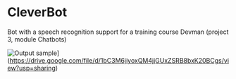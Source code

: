 # CleverBot
Bot with a speech recognition support for a  training course Devman (project 3, module Chatbots)

![Output sample](https://share.gifyoutube.com/KzB6Gb.gif)](https://drive.google.com/file/d/1bC3M6jiyoxQM4jjGUxZSRB8bxK20BCgs/view?usp=sharing)
